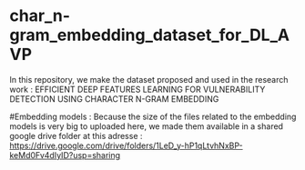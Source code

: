 # char_n-gram_embedding_dataset_for_DL_AVP
In this repository, we make the dataset proposed and used in the research work :
EFFICIENT DEEP FEATURES LEARNING FOR VULNERABILITY DETECTION USING CHARACTER N-GRAM EMBEDDING

#Embedding models :
Because the size of the files related to the embedding models is very big to uploaded here, we made them available in a shared google drive folder at this adresse :
https://drive.google.com/drive/folders/1LeD_y-hP1qLtvhNxBP-keMd0Fv4dIyID?usp=sharing
